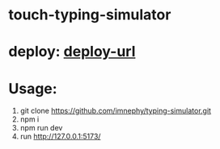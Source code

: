 # touch-typing-simulator
# deploy: [deploy-url](https://develop--starlit-cactus-0857c3.netlify.app/)
# Usage:
1. git clone https://github.com/imnephy/typing-simulator.git
2. npm i
3. npm run dev
4. run http://127.0.0.1:5173/
